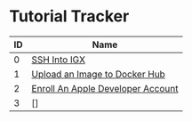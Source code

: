 # Tutorial Tracker
|ID|Name|
|-|-|
|0|[SSH Into IGX][0]|
|1|[Upload an Image to Docker Hub][1]|
|2|[Enroll An Apple Developer Account][2]|
|3|[]

[0]: tutorial-00000.md
[1]: tutorial-00001.md
[2]: tutorial-00002.md
[3]: tutorial-00003.md

